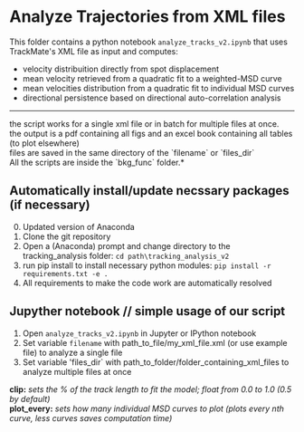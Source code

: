 # Analyze Trajectories from XML files

This folder contains a python notebook `analyze_tracks_v2.ipynb` that uses TrackMate's XML file as input and computes: <br>

 * velocity distribuition directly from spot displacement 
 * mean velocity retrieved from a quadratic fit to a weighted-MSD curve
 * mean velocities distribution from a quadratic fit to individual MSD curves
 * directional persistence based on directional auto-correlation analysis
 
<hr>
the script works for a single xml file or in batch for multiple files at once. <br>
the output is a pdf containing all figs and an excel book containing all tables (to plot elsewhere) <br>
files are saved in the same directory of the `filename` or `files_dir` <br>
All the scripts are inside the `bkg_func` folder.* <br>

## Automatically install/update necssary packages (if necessary)
0. Updated version of Anaconda
1. Clone the git repository 
2. Open a (Anaconda) prompt and change directory to the tracking_analysis folder:
    `cd path\tracking_analysis_v2`
3. run pip install to install necessary python modules:
    `pip install -r requirements.txt -e .`
4. All requirements to make the code work are automatically resolved

## Jupyther notebook // simple usage of our script
1. Open `analyze_tracks_v2.ipynb` in Jupyter or IPython notebook
2. Set variable `filename` with path_to_file/my_xml_file.xml (or use example file) to analyze a single file
3. Set variable 'files_dir` with path_to_folder/folder_containing_xml_files to analyze multiple files at once

**clip:** *sets the % of the track length to fit the model; float from 0.0 to 1.0 (0.5 by default)* <br>
**plot_every:** *sets how many individual MSD curves to plot (plots every nth curve, less curves saves computation time)* <br>
